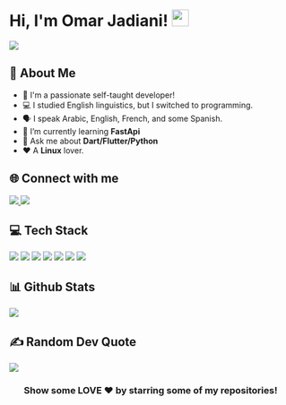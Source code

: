 <h1 align="left"> Hi, I'm Omar Jadiani! <img src="https://raw.githubusercontent.com/MartinHeinz/MartinHeinz/master/wave.gif" width="30px"> </h1>

![](https://komarev.com/ghpvc/?username=omarj9&color=blue&style=for-the-badge)

## 🚀 About Me
- 🙋‍ I'm a passionate self-taught developer!
- 💻 I studied English linguistics, but I switched to programming.
- 🗣 I speak Arabic, English, French, and some Spanish.
- 🌱 I’m currently learning **FastApi**
- 💬 Ask me about **Dart/Flutter/Python**
- ❤️ A **Linux** lover. 

## 🌐 Connect with me
<a href="https://www.instagram.com/omarjadiani/">
    <img src="https://img.shields.io/badge/Instagram-E4405F?style=for-the-badge&logo=instagram&logoColor=white" />
</a>

<a href="https://www.linkedin.com/in/omar-jadiani-766aa3229/">
    <img src="https://img.shields.io/badge/linkedin-%230077B5.svg?&style=for-the-badge&logo=linkedin&logoColor=white" />
</a>

## 💻 Tech Stack

<div align="left">

  
<img src="https://img.shields.io/badge/Flutter-02569B?style=for-the-badge&logo=flutter&logoColor=white" />
<img src="https://img.shields.io/badge/Dart-0175C2?style=for-the-badge&logo=dart&logoColor=white" />
<img src="https://img.shields.io/badge/Python-FFD43B?style=for-the-badge&logo=python&logoColor=darkgreen" />
<img src="https://img.shields.io/badge/Git-F05032?style=for-the-badge&logo=git&logoColor=white" />
<img src="https://img.shields.io/badge/postgres-%23316192.svg?style=for-the-badge&logo=postgresql&logoColor=white" />
<img src="https://img.shields.io/badge/firebase-ffca28?style=for-the-badge&logo=firebase&logoColor=black" />
<img src="https://img.shields.io/badge/Linux-FCC624?style=for-the-badge&logo=linux&logoColor=black" />


</div>

## 📊 Github Stats

![](https://github-readme-stats.vercel.app/api?username=omarj9&theme=gotham)<br/>

## ✍️ Random Dev Quote
![](https://quotes-github-readme.vercel.app/api?type=horizontal&theme=radical)

<div align="center">

### Show some LOVE ❤️ by starring some of my repositories!

</div>



